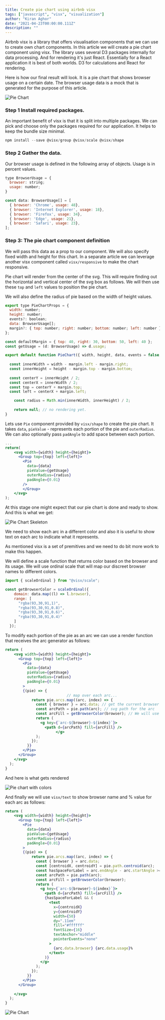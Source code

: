 ```yaml
---
title: Create pie chart using airbnb visx
tags: ["javascript", "visx", "visualization"]
author: "Kiran Aghor"
date: "2021-04-23T00:00:00.111Z"
description: ""
---
```


Airbnb visx is a library that offers visualisation components that we can use to create own chart components. In this article we will create a pie chart component using visx. The library uses several D3 packages internally for data processing. And for rendering it's just React. Essentially for a React application it is best of both worlds. D3 for calculations and React for rendering.

Here is how our final result will look. It is a pie chart that shows browser usage on a certain date. The browser usage data is a mock that is generated for the purpose of this article.

![Pie Chart](./pie-chart.png)

### Step 1 Install required packages.

An important benefit of visx is that it is split into multiple packages. We can pick and choose only the packages required for our application. It helps to keep the bundle size minimal.

```jsx
npm install --save @visx/group @visx/scale @visx/shape
```

### Step 2 Gather the data.

Our browser usage is defined in the following array of objects. Usage is in percent values.

```jsx
type BrowserUsage = {
  browser: string;
  usage: number;
}

const data: BrowserUsage[] = [
  { browser: 'Chrome', usage: 48},
  { browser: 'Internet Explorer', usage: 18},
  { browser: 'Firefox', usage: 34},
  { browser: 'Edge', usage: 21},
  { browser: 'Safari', usage: 23},
];
```

### Step 3: The pie chart component definition

We will pass this data as a prop to our component. We will also specify fixed width and height for this chart. In a separate article we can leverage another visx component called `visx/responsive` to make the chart responsive.

Pie chart will render from the center of the svg. This will require finding out the horizontal and vertical center of the svg box as follows. We will then use these `top` and `left` values to position the pie chart.

We will also define the radius of pie based on the width of height values.

```jsx
export type PieChartProps = {
  width: number;
  height: number;
  events?: boolean;
  data: BrowserUsage[];
  margin?: { top: number; right: number; bottom: number; left: number };
};

const defaultMargin = { top: 40, right: 30, bottom: 50, left: 40 };
const getUsage = (d: BrowserUsage) => d.usage;

export default function PieChart({ width, height, data, events = false, margin = defaultMargin }: PieChartProps) {
  
  const innerWidth = width - margin.left - margin.right;
  const innerHeight = height - margin.top - margin.bottom;
  
  const centerY = innerHeight / 2;
  const centerX = innerWidth / 2;
  const top = centerY + margin.top;
  const left = centerX + margin.left;

	const radius = Math.min(innerWidth, innerHeight) / 2;
	
	return null; // no rendering yet.
}
```

Lets use `Pie` component provided by `visx/shape` to create the pie chart. It takes `data`, `pieValue` - represents each portion of the pie and `outerRadius`. We can also optionally pass `padAngle` to add space between each portion.

```jsx
...
return(
	<svg width={width} height={height}>
	  <Group top={top} left={left}>
	    <Pie
	      data={data}
	      pieValue={getUsage}
	      outerRadius={radius}
	      padAngle={0.01}
	    />
		</Group>
	</svg>
);
```

At this stage one might expect that our pie chart is done and ready to show. And this is what we get:

![Pie Chart Skeleton](./pie-chart-skeleton.png)

We need to show each arc in a different color and also it is useful to show text on each arc to indicate what it represents.

As mentioned visx is a set of premitives and we need to do bit more work to make this happen. 

We will define a scale function that returns color based on the browser and its usage. We will use ordinal scale that will map our discreet browser names to different colors.

```jsx
import { scaleOrdinal } from "@visx/scale";

const getBrowserColor = scaleOrdinal({
    domain: data.map((l) => l.browser),
    range: [
      "rgba(93,30,91,1)",
      "rgba(93,30,91,0.8)",
      "rgba(93,30,91,0.6)",
      "rgba(93,30,91,0.4)"
    ]
  });

```

To modify each portion of the pie as an arc we can use a render function that receives the arc generator as follows:

```jsx
return (
    <svg width={width} height={height}>
      <Group top={top} left={left}>
        <Pie
          data={data}
          pieValue={getUsage}
          outerRadius={radius}
          padAngle={0.01}
        >
        {(pie) => {
							// map over each arc...
            return pie.arcs.map((arc, index) => {
              const { browser } = arc.data; // get the current browser
              const arcPath = pie.path(arc); // svg path for the arc
              const arcFill = getBrowserColor(browser); // We will use our custom function above to get the color of the shape.
              return (
                <g key={`arc-${browser}-${index}`}>
                  <path d={arcPath} fill={arcFill} />
			           </g>
              );
            });
          }}  
        </Pie>
      </Group>
    </svg>
  );
}
```

And here is what gets rendered

![Pie chart with colors](./pie-chart-with-colors.png)

And finally we will use `visx/text` to show browser name and % value for each arc as follows:

```jsx
return (
    <svg width={width} height={height}>
      <Group top={top} left={left}>
        <Pie
          data={data}
          pieValue={getUsage}
          outerRadius={radius}
          padAngle={0.01}
        >
        {(pie) => {
            return pie.arcs.map((arc, index) => {
              const { browser } = arc.data;
              const [centroidX, centroidY] = pie.path.centroid(arc);
              const hasSpaceForLabel = arc.endAngle - arc.startAngle >= 0.1;
              const arcPath = pie.path(arc);
              const arcFill = getBrowserColor(browser);
              return (
                <g key={`arc-${browser}-${index}`}>
                  <path d={arcPath} fill={arcFill} />
                  {hasSpaceForLabel && (
                    <text
                      x={centroidX}
                      y={centroidY}
                      width={50}
                      dy=".11em"
                      fill="#ffffff"
                      fontSize={16}
                      textAnchor="middle"
                      pointerEvents="none"
                    >
                      {arc.data.browser} {arc.data.usage}%
                    </text>
                  )}
                </g>
              );
            });
          }}  
        </Pie>
      </Group>
      
    </svg>
  );
}
```

![Pie Chart](./pie-chart.png)